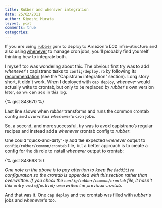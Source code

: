 ```yaml
--- 
title: Rubber and whenever integration
date: 25/02/2011
author: Kiyoshi Murata
layout: post
comments: true
categories: 
--- 
```


If you are using [rubber](http://github.com/wr0ngway/rubber) gem to deploy to
Amazon's EC2 infra-structure and also using
[whenever](http://github.com/javan/whenever) to manage cron jobs, you'll
probably find yourself thinking how to integrate both.

I myself too was wondering about this. The obvious first try was to add
_whenever_'s capistrano tasks to `config/deploy.rb` by following its
[recommendation](http://github.com/javan/whenever/blob/master/README.md) (see
the "Capistrano integration" section). Long story short, it didn't work. When I
deployed with `cap deploy`, _whenever_ would actually write to crontab, but
only to be replaced by _rubber_'s own version later, as we can see in this log:

{% gist 843670 %}

Last line shows when _rubber_ transforms and runs the common crontab config and
overwrites _whenever_'s cron jobs.

So, a second, and more successful, try was to avoid capistrano's regular
recipes and instead add a _whenever_ crontab config to _rubber_.

One could "quick-and-dirty"-ly add the expected _whenever_ output to
`config/rubber/common/crontab` file, but a better approach is to create a
config for the `db` role to install _whenever_ output to crontab:

{% gist 843668 %}

_One note on the above is to pay attention to keep the `@additive`
configuration so the crontab is appended with this section rather than
overwritten. If you check the `config/rubber/common/crontab` file, it hasn't
this entry and effectively overwrites the previous crontab._

And that was it. One `cap deploy` and the crontab was filled with _rubber_'s
jobs and _whenever_'s too.
